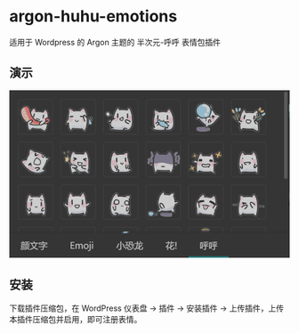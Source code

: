 # argon-huhu-emotions
适用于 Wordpress 的 Argon 主题的 半次元-呼呼 表情包插件

## 演示
![screenshot](https://raw.githubusercontent.com/Ghost-chu/argon-huhu-emotions/master/screenshot.png)

## 安装
下载插件压缩包，在 WordPress 仪表盘 -> 插件 -> 安装插件 -> 上传插件，上传本插件压缩包并启用，即可注册表情。
